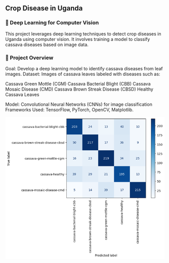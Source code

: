 ## Crop Disease in Uganda

### 🌿 Deep Learning for Computer Vision

This project leverages deep learning techniques to detect crop diseases in Uganda using computer vision. It involves training a model to classify cassava diseases based on image data.

### 📌 Project Overview

Goal: Develop a deep learning model to identify cassava diseases from leaf images.
Dataset: Images of cassava leaves labeled with diseases such as:

Cassava Green Mottle (CGM)
Cassava Bacterial Blight (CBB)
Cassava Mosaic Disease (CMD)
Cassava Brown Streak Disease (CBSD)
Healthy Cassava Leaves

Model: Convolutional Neural Networks (CNNs) for image classification
Frameworks Used: TensorFlow, PyTorch, OpenCV, Matplotlib.

![DEMO](/output.png)
